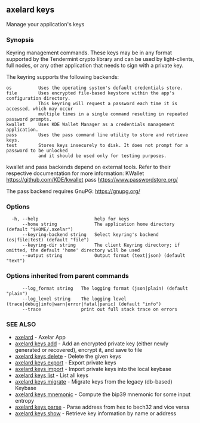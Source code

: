 ## axelard keys

Manage your application's keys

### Synopsis

Keyring management commands. These keys may be in any format supported by the
Tendermint crypto library and can be used by light-clients, full nodes, or any other application
that needs to sign with a private key.

The keyring supports the following backends:

```
os          Uses the operating system's default credentials store.
file        Uses encrypted file-based keystore within the app's configuration directory.
            This keyring will request a password each time it is accessed, which may occur
            multiple times in a single command resulting in repeated password prompts.
kwallet     Uses KDE Wallet Manager as a credentials management application.
pass        Uses the pass command line utility to store and retrieve keys.
test        Stores keys insecurely to disk. It does not prompt for a password to be unlocked
            and it should be used only for testing purposes.
```

kwallet and pass backends depend on external tools. Refer to their respective documentation for more
information:
KWallet     https://github.com/KDE/kwallet
pass        https://www.passwordstore.org/

The pass backend requires GnuPG: https://gnupg.org/

### Options

```
  -h, --help                     help for keys
      --home string              The application home directory (default "$HOME/.axelar")
      --keyring-backend string   Select keyring's backend (os|file|test) (default "file")
      --keyring-dir string       The client Keyring directory; if omitted, the default 'home' directory will be used
      --output string            Output format (text|json) (default "text")
```

### Options inherited from parent commands

```
      --log_format string   The logging format (json|plain) (default "plain")
      --log_level string    The logging level (trace|debug|info|warn|error|fatal|panic) (default "info")
      --trace               print out full stack trace on errors
```

### SEE ALSO

- [axelard](axelard.md)	 - Axelar App
- [axelard keys add](axelard_keys_add.md)	 - Add an encrypted private key (either newly generated or recovered), encrypt it, and save to <name> file
- [axelard keys delete](axelard_keys_delete.md)	 - Delete the given keys
- [axelard keys export](axelard_keys_export.md)	 - Export private keys
- [axelard keys import](axelard_keys_import.md)	 - Import private keys into the local keybase
- [axelard keys list](axelard_keys_list.md)	 - List all keys
- [axelard keys migrate](axelard_keys_migrate.md)	 - Migrate keys from the legacy (db-based) Keybase
- [axelard keys mnemonic](axelard_keys_mnemonic.md)	 - Compute the bip39 mnemonic for some input entropy
- [axelard keys parse](axelard_keys_parse.md)	 - Parse address from hex to bech32 and vice versa
- [axelard keys show](axelard_keys_show.md)	 - Retrieve key information by name or address
